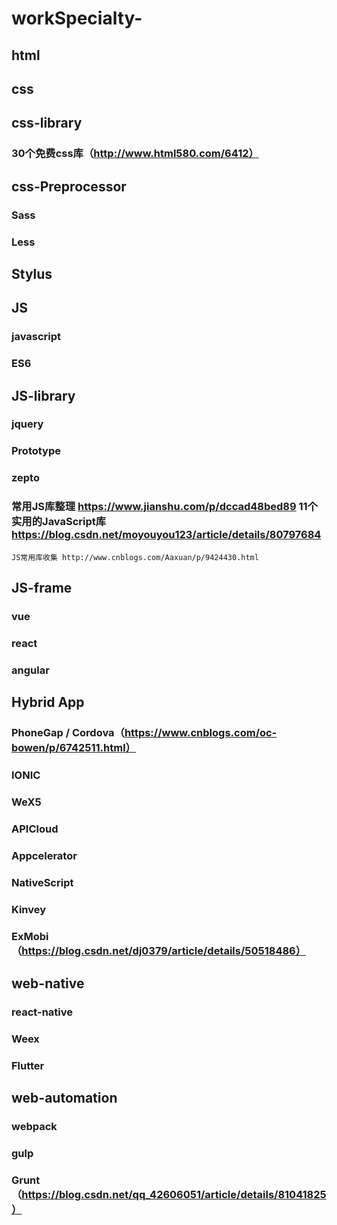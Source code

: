 # workSpecialty-
## html

## css

## css-library
### 30个免费css库（http://www.html580.com/6412）

## css-Preprocessor
### Sass
### Less
## Stylus

## JS
### javascript
### ES6

## JS-library
### jquery
### Prototype
### zepto
### 常用JS库整理 https://www.jianshu.com/p/dccad48bed89 11个实用的JavaScript库 https://blog.csdn.net/moyouyou123/article/details/80797684
    JS常用库收集 http://www.cnblogs.com/Aaxuan/p/9424430.html
    
## JS-frame 
### vue
### react
### angular

## Hybrid App
### PhoneGap / Cordova（https://www.cnblogs.com/oc-bowen/p/6742511.html）
### IONIC 
### WeX5
### APICloud
### Appcelerator
### NativeScript
### Kinvey
### ExMobi （https://blog.csdn.net/dj0379/article/details/50518486）

## web-native
### react-native
### Weex
### Flutter

## web-automation
### webpack
### gulp
### Grunt （https://blog.csdn.net/qq_42606051/article/details/81041825）


